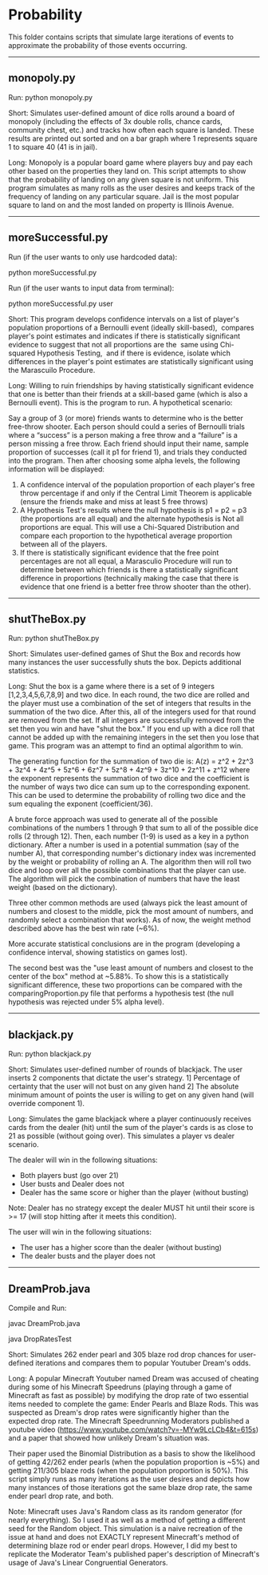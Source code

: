 Probability
=============================================

This folder contains scripts that simulate large iterations of events to approximate the probability of those events occurring.


-------------------------------------------
monopoly.py
-------------------------------------------
Run:
python monopoly.py

Short: Simulates user-defined amount of dice rolls around a board of monopoly (including the effects of 3x 
double rolls, chance cards, community chest, etc.) and tracks how often each square is landed.
These results are printed out sorted and on a bar graph where 1 represents square 1 to square 40 (41 is in 
jail).

Long: Monopoly is a popular board game where players buy and pay each other based on the properties they land on. 
This script attempts to show that the probability of landing on any given square is not uniform. This program 
simulates as many rolls as the user desires and keeps track of the frequency of landing on any particular 
square. Jail is the most popular square to land on and the most landed on property is Illinois Avenue. 


-------------------------------------------
moreSuccessful.py
-------------------------------------------

Run (if the user wants to only use hardcoded data):

python moreSuccessful.py 

Run (if the user wants to input data from terminal):

python moreSuccessful.py user

Short: This program develops confidence intervals on a list of player's population proportions of a Bernoulli event (ideally skill-based), 
compares player's point estimates and indicates if there is statistically significant evidence to suggest that not all proportions are the 
same using Chi-squared Hypothesis Testing,  and if there is evidence, isolate which differences in the player's point estimates are statistically significant using the Marascuilo Procedure.

Long: Willing to ruin friendships by having statistically significant evidence that one is better than their friends at a skill-based game (which is also a Bernoulli event). This is the program to run. A hypothetical scenario:

Say a group of 3 (or more) friends wants to determine who is the better free-throw shooter. Each person should could a series of Bernoulli trials where a “success” is a person making a free throw and a “failure” is a person missing a free throw. Each friend should input their name, sample proportion of successes (call it p1 for friend 1), and trials they conducted into the program. Then after choosing some alpha levels, the following information will be displayed:

1. A confidence interval of the population proportion of each player's free throw percentage if and only if the Central Limit Theorem is applicable (ensure the friends make and miss at least 5 free throws)
2. A Hypothesis Test's results where the null hypothesis is p1 = p2 = p3 (the proportions are all equal) and the alternate hypothesis is Not all proportions are equal. This will use a Chi-Squared Distribution and compare each proportion to the hypothetical average proportion between all of the players.
3. If there is statistically significant evidence that the free point percentages are not all equal, a Marasculio Procedure will run to determine between which friends is there a statistically significant difference in proportions (technically making the case that there is evidence that one friend is a better free throw shooter than the other).


-------------------------------------------
shutTheBox.py
-------------------------------------------
Run:
python shutTheBox.py

Short: Simulates user-defined games of Shut the Box and records how many instances the user successfully shuts 
the box. Depicts additional statistics.

Long: Shut the box is a game where there is a set of 9 integers [1,2,3,4,5,6,7,8,9] and two dice. In each round, the 
two dice are rolled and the player must use a combination of the set of integers that results in the summation 
of the two dice. After this, all of the integers used for that round are removed from the set. If all integers 
are successfully removed from the set then you win and have "shut the box." If you end up with a dice roll that 
cannot be added up with the remaining integers in the set then you lose that game. 
This program was an attempt to find an optimal algorithm to win.

The generating function for the summation of two die is: A(z) = z^2 + 2z^3 + 3z^4 + 4z^5 + 5z^6 + 6z^7 + 5z^8 + 
4z^9 + 3z^10 + 2z^11 + z^12 where the exponent represents the summation of two dice and the coefficient is the 
number of ways two dice can sum up to the corresponding exponent. This can be used to determine the probability of 
rolling two dice and the sum equaling the exponent (coefficient/36). 

A brute force approach was used to generate all of the possible combinations of the numbers 1 through 9 
that sum to all of the possible dice rolls (2 through 12). Then, each number (1-9) is used as a key in a python 
dictionary. After a number is used in a potential summation (say of the number A), that corresponding number's
dictionary index was incremented by the weight or probability of rolling an A. The algorithm then will roll two 
dice and loop over all the possible combinations that the player can use. The algorithm will pick the combination 
of numbers that have the least weight (based on the dictionary).

Three other common methods are used (always pick the least amount of numbers and closest to the middle, pick the 
most amount of numbers, and randomly select a combination that works). As of now, the weight method described 
above has the best win rate (~6%). 

More accurate statistical conclusions are in the program (developing a confidence interval, showing statistics 
on games lost).

The second best was the "use least amount of numbers and closest to the center of the box" method at ~5.88%. To show 
this is a statistically significant difference, these two proportions can be compared with the  
comparingProportion.py file that performs a hypothesis test (the null hypothesis was rejected under 5% alpha level). 


-------------------------------------------
blackjack.py
-------------------------------------------
Run:
python blackjack.py

Short: Simulates user-defined number of rounds of blackjack. The user inserts 2 components that dictate the user's 
strategy. 1] Percentage of certainty that the user will not bust on any given hand 2] The absolute minimum 
amount of points the user is willing to get on any given hand (will override component 1).

Long: Simulates the game blackjack where a player continuously receives cards from the dealer (hit) until the sum 
of the player's cards is as close to 21 as possible (without going over). This simulates a player vs dealer 
scenario.

The dealer will win in the following situations:
- Both players bust (go over 21)
- User busts and Dealer does not
- Dealer has the same score or higher than the player (without busting)

Note: Dealer has no strategy except the dealer MUST hit until their score is >= 17 (will stop hitting after it 
meets this condition).

The user will win in the following situations:
- The user has a higher score than the dealer (without busting)
- The dealer busts and the player does not


-------------------------------------------
DreamProb.java
-------------------------------------------
Compile and Run:

javac DreamProb.java

java DropRatesTest

Short: Simulates 262 ender pearl and 305 blaze rod drop chances for user-defined iterations and compares them 
to popular Youtuber Dream's odds.

Long: A popular Minecraft Youtuber named Dream was accused of cheating during some of his Minecraft Speedruns
(playing through a game of Minecraft as fast as possible) by modifying the drop rate of two essential items 
needed to complete the game: Ender Pearls and Blaze Rods. This was suspected as Dream's drop rates were
significantly higher than the expected drop rate. The Minecraft Speedrunning Moderators published a youtube 
video (https://www.youtube.com/watch?v=-MYw9LcLCb4&t=615s) and a paper that showed how unlikely Dream's situation 
was.

Their paper used the Binomial Distribution as a basis to show the likelihood of getting 42/262 ender pearls 
(when the population proportion is ~5%) and getting 211/305 blaze rods (when the population proportion is 50%). 
This script simply runs as many iterations as the user desires and depicts how many instances of those 
iterations got the same blaze drop rate, the same ender pearl drop rate, and both.

Note: Minecraft uses Java's Random class as its random generator (for nearly everything). So I used it as well 
as a method of getting a different seed for the Random object. This simulation is a naive recreation of the 
issue at hand and does not EXACTLY represent Minecraft's method of determining blaze rod or ender pearl drops. 
However, I did my best to replicate the Moderator Team's published paper's description of Minecraft's usage of 
Java's Linear Congruential Generators.

